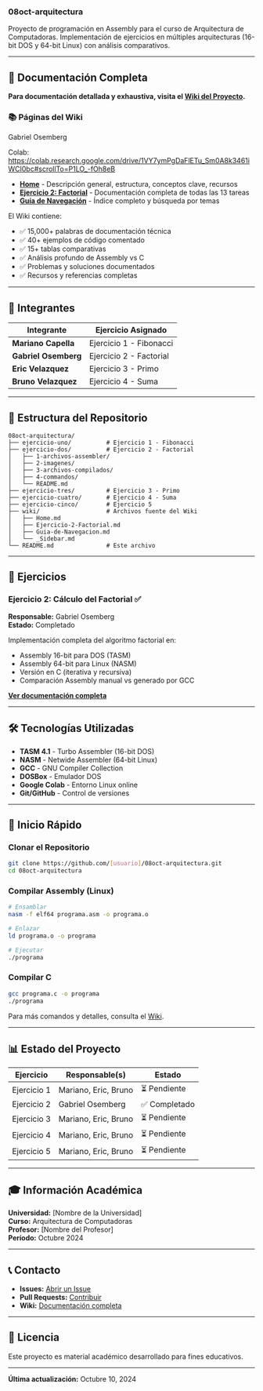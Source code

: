 ### 08oct-arquitectura

Proyecto de programación en Assembly para el curso de Arquitectura de Computadoras. Implementación de ejercicios en múltiples arquitecturas (16-bit DOS y 64-bit Linux) con análisis comparativos.

---

## 📖 Documentación Completa

**Para documentación detallada y exhaustiva, visita el [Wiki del Proyecto](../../wiki).**

### 📚 Páginas del Wiki

Gabriel Osemberg

Colab: https://colab.research.google.com/drive/1VY7ymPgDaFlETu_Sm0A8k3461iWCI0bc#scrollTo=P1LO_-fOh8eB

- **[Home](../../wiki/Home)** - Descripción general, estructura, conceptos clave, recursos
- **[Ejercicio 2: Factorial](../../wiki/Ejercicio-2-Factorial)** - Documentación completa de todas las 13 tareas
- **[Guía de Navegación](../../wiki/Guia-de-Navegacion)** - Índice completo y búsqueda por temas

El Wiki contiene:

- ✅ 15,000+ palabras de documentación técnica
- ✅ 40+ ejemplos de código comentado
- ✅ 15+ tablas comparativas
- ✅ Análisis profundo de Assembly vs C
- ✅ Problemas y soluciones documentados
- ✅ Recursos y referencias completas

---

## 👥 Integrantes

| Integrante           | Ejercicio Asignado      |
| -------------------- | ----------------------- |
| **Mariano Capella**  | Ejercicio 1 - Fibonacci |
| **Gabriel Osemberg** | Ejercicio 2 - Factorial |
| **Eric Velazquez**   | Ejercicio 3 - Primo     |
| **Bruno Velazquez**  | Ejercicio 4 - Suma      |

---

## 📂 Estructura del Repositorio

```
08oct-arquitectura/
├── ejercicio-uno/          # Ejercicio 1 - Fibonacci
├── ejercicio-dos/          # Ejercicio 2 - Factorial
│   ├── 1-archivos-assembler/
│   ├── 2-imagenes/
│   ├── 3-archivos-compilados/
│   ├── 4-commandos/
│   └── README.md
├── ejercicio-tres/         # Ejercicio 3 - Primo
├── ejercicio-cuatro/       # Ejercicio 4 - Suma
├── ejercicio-cinco/        # Ejercicio 5
├── wiki/                   # Archivos fuente del Wiki
│   ├── Home.md
│   ├── Ejercicio-2-Factorial.md
│   ├── Guia-de-Navegacion.md
│   └── _Sidebar.md
└── README.md               # Este archivo
```

---

## 🎯 Ejercicios

### Ejercicio 2: Cálculo del Factorial ✅

**Responsable:** Gabriel Osemberg  
**Estado:** Completado

Implementación completa del algoritmo factorial en:

- Assembly 16-bit para DOS (TASM)
- Assembly 64-bit para Linux (NASM)
- Versión en C (iterativa y recursiva)
- Comparación Assembly manual vs generado por GCC

**[Ver documentación completa](../../wiki/Ejercicio-2-Factorial)**

---

## 🛠️ Tecnologías Utilizadas

- **TASM 4.1** - Turbo Assembler (16-bit DOS)
- **NASM** - Netwide Assembler (64-bit Linux)
- **GCC** - GNU Compiler Collection
- **DOSBox** - Emulador DOS
- **Google Colab** - Entorno Linux online
- **Git/GitHub** - Control de versiones

---

## 🚀 Inicio Rápido

### Clonar el Repositorio

```bash
git clone https://github.com/[usuario]/08oct-arquitectura.git
cd 08oct-arquitectura
```

### Compilar Assembly (Linux)

```bash
# Ensamblar
nasm -f elf64 programa.asm -o programa.o

# Enlazar
ld programa.o -o programa

# Ejecutar
./programa
```

### Compilar C

```bash
gcc programa.c -o programa
./programa
```

Para más comandos y detalles, consulta el [Wiki](../../wiki/Home#-cómo-usar-este-repositorio).

---

## 📊 Estado del Proyecto

| Ejercicio   | Responsable(s)       | Estado        |
| ----------- | -------------------- | ------------- |
| Ejercicio 1 | Mariano, Eric, Bruno | ⏳ Pendiente  |
| Ejercicio 2 | Gabriel Osemberg     | ✅ Completado |
| Ejercicio 3 | Mariano, Eric, Bruno | ⏳ Pendiente  |
| Ejercicio 4 | Mariano, Eric, Bruno | ⏳ Pendiente  |
| Ejercicio 5 | Mariano, Eric, Bruno | ⏳ Pendiente  |

---

## 🎓 Información Académica

**Universidad:** [Nombre de la Universidad]  
**Curso:** Arquitectura de Computadoras  
**Profesor:** [Nombre del Profesor]  
**Período:** Octubre 2024

---

## 📞 Contacto

- **Issues:** [Abrir un Issue](../../issues)
- **Pull Requests:** [Contribuir](../../pulls)
- **Wiki:** [Documentación completa](../../wiki)

---

## 📄 Licencia

Este proyecto es material académico desarrollado para fines educativos.

---

**Última actualización:** Octubre 10, 2024
